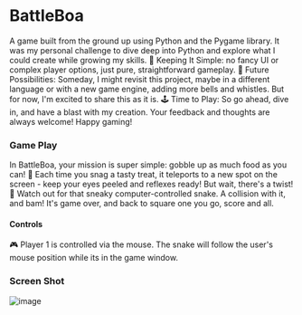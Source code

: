# BattleBoa
A game built from the ground up using Python and the Pygame library. It was my personal challenge to dive deep into Python and explore what I could create while growing my skills. 
🎲 Keeping It Simple: no fancy UI or complex player options, just pure, straightforward gameplay.
🚀 Future Possibilities: Someday, I might revisit this project, maybe in a different language or with a new game engine, adding more bells and whistles. But for now, I'm excited to share this as it is.
🕹️ Time to Play: So go ahead, dive in, and have a blast with my creation. Your feedback and thoughts are always welcome! Happy gaming! 

### Game Play
In BattleBoa, your mission is super simple: gobble up as much food as you can! 🍎
Each time you snag a tasty treat, it teleports to a new spot on the screen - keep your eyes peeled and reflexes ready! 
But wait, there's a twist! 🐍 Watch out for that sneaky computer-controlled snake. A collision with it, and bam! It's game over, and back to square one you go, score and all.

#### Controls

🎮 Player 1 is controlled via the mouse. The snake will follow the user's mouse position while its in the game window. 

### Screen Shot

![image](https://github.com/HowdyMars/BattleBoa/assets/67929344/890cff6c-af3d-40be-b41a-7554ddbff29c)


